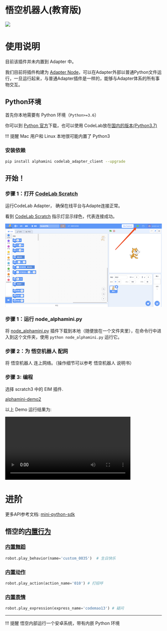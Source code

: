 # 悟空机器人(教育版)
![](https://assets-new.ubtrobot.com/pc/static/cn/images/alphamini_v2/banner.jpg)


# 使用说明
目前该插件并未内置到 Adapter 中。

我们目前将插件构建为 [Adapter Node](https://adapter.codelab.club/dev_guide/Adapter-Node/)，可以在Adapter外部以普通Python文件运行，一旦运行起来，与普通Adapter插件是一样的，能够与Adapter体系的所有事物交互。

## Python环境
首先你本地需要有 Python 环境（`Python>=3.6`）

你可以到 [Python 官方](https://www.python.org/)下载，也可以使用 CodeLab放在[国内的版本(Python3.7)](https://www.codelab.club/blog/2020/08/20/tools#python)

!!! 提醒
    Mac 用户和 Linux 本地很可能内置了 Python3

### 安装依赖
```bash
pip install alphamini codelab_adapter_client --upgrade 
```

## 开始！


### 步骤 1：打开 [CodeLab Scratch](https://scratch-beta.codelab.club)
运行CodeLab Adapter， 确保在线平台与Adapte连接正常。

看到 [CodeLab Scratch](https://scratch-beta.codelab.club) 指示灯显示绿色，代表连接成功。

![](/img/v2/codelab-scratch3.png)

<!--
下载 [CodeLab Scratch Desktop(离线版)](https://www-old.codelab.club/blog/2020/08/20/tools/)，并运行它。

![](../img/scratch3-home.png)
-->
### 步骤 1：运行 node_alphamini.py

将  [node_alphamini.py](https://github.com/CodeLabClub/codelab_adapter_extensions/blob/master/nodes_v3/node_alphamini.py) 插件下载到本地（随便放在一个文件夹里），在命令行中进入到这个文件夹，使用 `python node_alphamini.py` 运行它。

### 步骤 2：为 悟空机器人 配网

将 悟空机器人 连上网络。（操作细节可以参考 悟空机器人 说明书）


### 步骤 3: 编程

选择 scratch3 中的 EIM 插件.

[alphamini-demo2](https://scratch-beta.codelab.club/?sb3url=https://adapter.codelab.club/sb3/alphamini-demo2.sb3)

以上 Demo 运行结果为: 

<video width=80% src="/video/1600057226116780.mp4#t=0.001" controls="controls"></video>

<!--<img width="600px" src="/img/scratch3_tello.png"/>-->

<!--
以下是一个简单 demo: 

![](/img/d5f48154f5c40003eeb416137b1055ad.png)


[tello3-demo](https://scratch-beta.codelab.club/?sb3url=https://adapter.codelab.club/sb3/tello3-demo.sb3)
-->

<!--![](/img/870f31bff87dc33c9640280c786ca483.png)-->

<!--<img width="600px" src="/img/46f87c6602288de4df896243fc87a3dc.png"/>-->


# 进阶

更多API参考文档: [mini-python-sdk](https://web.ubtrobot.com/mini-python-sdk/guide.html)




## 悟空的[内置行为](https://web.ubtrobot.com/mini-python-sdk/additional.html)

### [内置舞蹈](https://web.ubtrobot.com/mini-python-sdk/additional.html#id2)
```python
robot.play_behavior(name='custom_0035')  # 生日快乐
```

### [内置动作](https://web.ubtrobot.com/mini-python-sdk/additional.html#id3)
```python
robot.play_action(action_name='010') # 打招呼
```

### [内置表情](https://web.ubtrobot.com/mini-python-sdk/additional.html#id4)
```python
robot.play_expression(express_name='codemao13') # 疑问
```


---

!!! 提醒
    悟空内部运行一个安卓系统，带有内嵌 Python 环境
